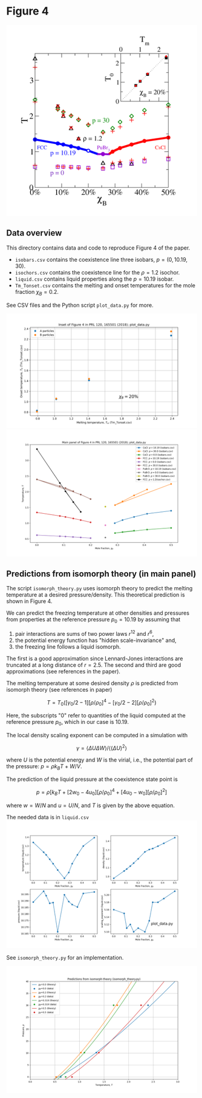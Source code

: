 # Figure 4
![Figure from paper](figure_4_paper.png)

## Data overview
This directory contains data and code to reproduce Figure 4 of the paper.

* `isobars.csv` contains the coexistence line three isobars, $p=(0, 10.19, 30)$.
* `isochors.csv` contains the coexistence line for the $\rho=1.2$ isochor.
* `liquid.csv` contains liquid properties along the $p=10.19$ isobar.
* `Tm_Tonset.csv` contains the melting and onset temperatures for the mole fraction $\chi_B=0.2$.

See CSV files and the Python script `plot_data.py` for more.

![Figure 4 (inset)](Figure_4_inset.png)
![Figure 4 (main panel)](Figure_4_main_panel.png)

## Predictions from isomorph theory (in main panel)
The script `isomorph_theory.py` uses isomorph theory to predict the melting temperature at a desired pressure/density.
This theoretical prediction is shown in Figure 4.

We can predict the freezing temperature at other densities and pressures from properties at the reference pressure $p_0=10.19$ by assuming that 
1. pair interactions are sums of two power laws $r^{12}$ and $r^{6}$,
2. the potential energy function has "hidden scale-invariance" and,
3. the freezing line follows a liquid isomorph.

The first is a good approximation since Lennard-Jones interactions are truncated at a long distance of $r=2.5$. The second and third are good approximations (see references in the paper).

The melting temperature at some desired density $\rho$ is predicted from isomorph theory (see references in paper)

$$T = T_0 ( [\gamma_0/2 -1][\rho/\rho_0]^4-[\gamma_0/2 -2][\rho/\rho_0]^2 )$$

Here, the subscripts "0" refer to quantities of the liquid computed at the reference pressure $p_0$, which in our case is 10.19. 

The local density scaling exponent can be computed in a simulation with 

$$ \gamma=\langle\Delta U \Delta W\rangle/\langle (\Delta U)^2\rangle $$ 

where $U$ is the potential energy and $W$ is the virial, 
i.e., the potential part of the pressure: $p=\rho k_BT+W/V$. 

The prediction of the liquid pressure at the coexistence state point is

$$ p =\rho [k_BT + [2w_0-4u_0][\rho/\rho_0]^4+[4u_0-w_0][\rho/\rho_0]^2] $$

where $w=W/N$ and $u=U/N$, and $T$ is given by the above equation.

The needed data is in `liquid.csv`
![Data in liquid.csv](liquid.png)

See `isomorph_theory.py` for an implementation.

![Isomorph theory prediction](isomorph_theory.png)
